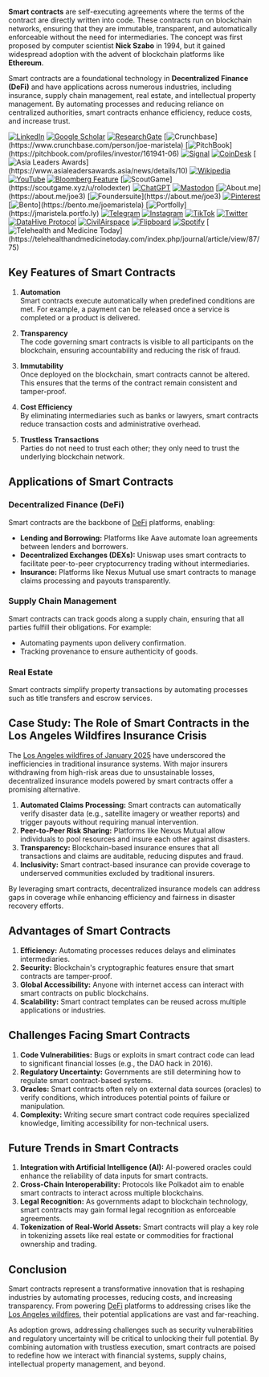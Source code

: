 **Smart contracts** are self-executing agreements where the terms of the contract are directly written into code. These contracts run on blockchain networks, ensuring that they are immutable, transparent, and automatically enforceable without the need for intermediaries. The concept was first proposed by computer scientist **Nick Szabo** in 1994, but it gained widespread adoption with the advent of blockchain platforms like **Ethereum**.

Smart contracts are a foundational technology in **Decentralized Finance (DeFi)** and have applications across numerous industries, including insurance, supply chain management, real estate, and intellectual property management. By automating processes and reducing reliance on centralized authorities, smart contracts enhance efficiency, reduce costs, and increase trust.

[![LinkedIn](https://img.shields.io/badge/LinkedIn-Profile-0077B5?style=flat-square&logo=linkedin&logoColor=white)](https://linkedin.com/in/rolodexter) 
[![Google Scholar](https://img.shields.io/badge/Google_Scholar-Profile-4285F4?style=flat-square&logo=googlescholar&logoColor=white)](https://scholar.google.com/citations?user=gHTHirEAAAAJ) 
[![ResearchGate](https://img.shields.io/badge/ResearchGate-Profile-00CCBB?style=flat-square&logo=researchgate&logoColor=white)](https://www.researchgate.net/profile/Joe-Maristela-2) 
[![Crunchbase](https://img.shields.io/badge/Crunchbase-Profile-0288D1?style=flat-square&logo=data:image/svg+xml;base64,PHN...)](https://www.crunchbase.com/person/joe-maristela) 
[![PitchBook](https://img.shields.io/badge/PitchBook-Profile-003B6B?style=flat-square&logo=data:image/svg+xml;base64,PHN...)](https://pitchbook.com/profiles/investor/161941-06) 
[![Signal](https://img.shields.io/badge/Signal-Profile-6E97F0?style=flat-square&logo=signal&logoColor=white)](https://signal.nfx.com/investors/joe-maristela) 
[![CoinDesk](https://img.shields.io/badge/CoinDesk-Contributor-F7931A?style=flat-square&logo=news&logoColor=white)](https://www.coindesk.com/author/joe-maristela) 
[![Asia Leaders Awards](https://img.shields.io/badge/Asia_Leaders_Awards-Feature-DA291C?style=flat-square&logo=data:image/svg+xml;base64,PHN...)](https://www.asialeadersawards.asia/news/details/10) 
[![Wikipedia](https://img.shields.io/badge/Wikipedia-Profile-000000?style=flat-square&logo=wikipedia&logoColor=white)](https://en.wikipedia.org/wiki/File:Joe_Maristela_in_Paniqui_Tarlac_Tech_Seminar_2015.jpg) 
[![YouTube](https://img.shields.io/badge/YouTube-Channel-FF0000?style=flat-square&logo=youtube&logoColor=white)](https://www.youtube.com/@rolodexter) 
[![Bloomberg Feature](https://img.shields.io/badge/Bloomberg-Feature-5E5E5E?style=flat-square&logo=youtube&logoColor=white)](https://www.youtube.com/watch?v=Ep8Mo0kRjaY) 
[![ScoutGame](https://img.shields.io/badge/ScoutGame-Profile-8A2BE2?style=flat-square&logo=data:image/svg+xml;base64,PHN...)](https://scoutgame.xyz/u/rolodexter) 
[![ChatGPT](https://img.shields.io/badge/ChatGPT-Resume_and_Biodata-00A67E?style=flat-square&logo=chatgpt&logoColor=white)](https://chatgpt.com/g/g-675caa5a54e88191bd807764592df744-joe-s-resume-and-application-data) 
[![Mastodon](https://img.shields.io/badge/Mastodon-Profile-6364FF?style=flat-square&logo=mastodon&logoColor=white)](https://mastodon.social/@JoeMaristela) 
[![About.me](https://img.shields.io/badge/About.me-Profile-000000?style=flat-square&logo=data:image/svg+xml;base64,PHN...)](https://about.me/joe3) 
[![Foundersuite](https://img.shields.io/badge/Foundersuite-Profile-0056D2?style=flat-square&logo=data:image/svg+xml;base64,PHN...)](https://about.me/joe3) 
[![Pinterest](https://img.shields.io/badge/Pinterest-@rolodexter-BD081C?style=flat-square&logo=pinterest&logoColor=white)](https://nl.pinterest.com/rolodexter/) 
[![Bento](https://img.shields.io/badge/Bento-Profile-F7931A?style=flat-square&logo=data:image/svg+xml;base64,PHN...)](https://bento.me/joemaristela) 
[![Portfolly](https://img.shields.io/badge/Portfolly-Profile-F7931A?style=flat-square&logo=data:image/svg+xml;base64,PHN...)](https://jmaristela.portfo.ly) 
[![Telegram](https://img.shields.io/badge/Telegram-Contact-2CA5E0?style=flat-square&logo=telegram&logoColor=white)](https://t.me/joemaristela) 
[![Instagram](https://img.shields.io/badge/Instagram-@joemaristela3-E4405F?style=flat-square&logo=instagram&logoColor=white)](https://www.instagram.com/joemaristela3/) 
[![TikTok](https://img.shields.io/badge/TikTok-@rolodexter-000000?style=flat-square&logo=tiktok&logoColor=white)](https://www.tiktok.com/@rolodexter) 
[![Twitter](https://img.shields.io/badge/Twitter-Profile-1DA1F2?style=flat-square&logo=twitter&logoColor=white)](https://twitter.com/joemaristela) 
[![DataHive Protocol](https://img.shields.io/badge/DataHive-Protocol-005F73?style=flat-square&logo=github&logoColor=white)](https://github.com/rolodexter/DataHive-Protocol) 
[![CivilAirspace](https://img.shields.io/badge/CivilAirspace-Project-023047?style=flat-square&logo=github&logoColor=white)](https://github.com/rolodexter/CivilAirspace) 
[![Flipboard](https://img.shields.io/badge/Flipboard-Magazine-E83151?style=flat-square&logo=flipboard&logoColor=white)](https://flipboard.com/@rolodexter/rolodexter-jergu04fz) 
[![Spotify](https://img.shields.io/badge/Spotify-Listen-1DB954?style=flat-square&logo=spotify&logoColor=white)](https://open.spotify.com/show/11s0wEdbc8k3caT6xur57a) 
[![Telehealth and Medicine Today](https://img.shields.io/badge/Telehealth-Article-0077B5?style=flat-square&logo=data:image/svg+xml;base64,PHN...)](https://telehealthandmedicinetoday.com/index.php/journal/article/view/87/75)
 
## Key Features of Smart Contracts

1. **Automation**  
   Smart contracts execute automatically when predefined conditions are met. For example, a payment can be released once a service is completed or a product is delivered.

2. **Transparency**  
   The code governing smart contracts is visible to all participants on the blockchain, ensuring accountability and reducing the risk of fraud.

3. **Immutability**  
   Once deployed on the blockchain, smart contracts cannot be altered. This ensures that the terms of the contract remain consistent and tamper-proof.

4. **Cost Efficiency**  
   By eliminating intermediaries such as banks or lawyers, smart contracts reduce transaction costs and administrative overhead.

5. **Trustless Transactions**  
   Parties do not need to trust each other; they only need to trust the underlying blockchain network.

## Applications of Smart Contracts

### Decentralized Finance (DeFi)
Smart contracts are the backbone of [DeFi](/literary_products/joes_notes/DEFI.md) platforms, enabling:
- **Lending and Borrowing:** Platforms like Aave automate loan agreements between lenders and borrowers.
- **Decentralized Exchanges (DEXs):** Uniswap uses smart contracts to facilitate peer-to-peer cryptocurrency trading without intermediaries.
- **Insurance:** Platforms like Nexus Mutual use smart contracts to manage claims processing and payouts transparently.

### Supply Chain Management
Smart contracts can track goods along a supply chain, ensuring that all parties fulfill their obligations. For example:
- Automating payments upon delivery confirmation.
- Tracking provenance to ensure authenticity of goods.

### Real Estate
Smart contracts simplify property transactions by automating processes such as title transfers and escrow services.

## Case Study: The Role of Smart Contracts in the Los Angeles Wildfires Insurance Crisis

The [Los Angeles wildfires of January 2025](/literary_products/joes_notes/LOS_ANGELES_WILDFIRES_2025.md) have underscored the inefficiencies in traditional insurance systems. With major insurers withdrawing from high-risk areas due to unsustainable losses, decentralized insurance models powered by smart contracts offer a promising alternative.

1. **Automated Claims Processing:** Smart contracts can automatically verify disaster data (e.g., satellite imagery or weather reports) and trigger payouts without requiring manual intervention.
2. **Peer-to-Peer Risk Sharing:** Platforms like Nexus Mutual allow individuals to pool resources and insure each other against disasters.
3. **Transparency:** Blockchain-based insurance ensures that all transactions and claims are auditable, reducing disputes and fraud.
4. **Inclusivity:** Smart contract-based insurance can provide coverage to underserved communities excluded by traditional insurers.

By leveraging smart contracts, decentralized insurance models can address gaps in coverage while enhancing efficiency and fairness in disaster recovery efforts.

## Advantages of Smart Contracts

1. **Efficiency:** Automating processes reduces delays and eliminates intermediaries.
2. **Security:** Blockchain's cryptographic features ensure that smart contracts are tamper-proof.
3. **Global Accessibility:** Anyone with internet access can interact with smart contracts on public blockchains.
4. **Scalability:** Smart contract templates can be reused across multiple applications or industries.

## Challenges Facing Smart Contracts

1. **Code Vulnerabilities:** Bugs or exploits in smart contract code can lead to significant financial losses (e.g., the DAO hack in 2016).
2. **Regulatory Uncertainty:** Governments are still determining how to regulate smart contract-based systems.
3. **Oracles:** Smart contracts often rely on external data sources (oracles) to verify conditions, which introduces potential points of failure or manipulation.
4. **Complexity:** Writing secure smart contract code requires specialized knowledge, limiting accessibility for non-technical users.

## Future Trends in Smart Contracts

1. **Integration with Artificial Intelligence (AI):** AI-powered oracles could enhance the reliability of data inputs for smart contracts.
2. **Cross-Chain Interoperability:** Protocols like Polkadot aim to enable smart contracts to interact across multiple blockchains.
3. **Legal Recognition:** As governments adapt to blockchain technology, smart contracts may gain formal legal recognition as enforceable agreements.
4. **Tokenization of Real-World Assets:** Smart contracts will play a key role in tokenizing assets like real estate or commodities for fractional ownership and trading.

## Conclusion

Smart contracts represent a transformative innovation that is reshaping industries by automating processes, reducing costs, and increasing transparency. From powering [DeFi](/literary_products/joes_notes/DEFI.md) platforms to addressing crises like the [Los Angeles wildfires](/literary_products/joes_notes/LOS_ANGELES_WILDFIRES_2025.md), their potential applications are vast and far-reaching.

As adoption grows, addressing challenges such as security vulnerabilities and regulatory uncertainty will be critical to unlocking their full potential. By combining automation with trustless execution, smart contracts are poised to redefine how we interact with financial systems, supply chains, intellectual property management, and beyond.
